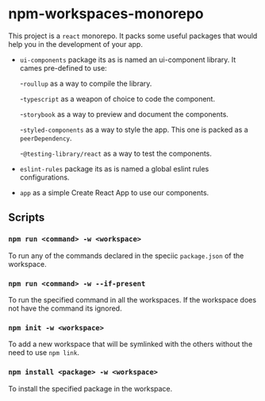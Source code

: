 # npm-workspaces-monorepo

This project is a `react` monorepo. It packs some useful packages that would help you in the development of your app.

- `ui-components` package its as is named an ui-component library. It cames pre-defined to use:

  -`roullup` as a way to compile the library.

  -`typescript` as a weapon of choice to code the component.

  -`storybook` as a way to preview and document the components.

  -`styled-components` as a way to style the app. This one is packed as a `peerDependency`.

  -`@testing-library/react` as a way to test the components.

- `eslint-rules` package its as is named a global eslint rules configurations.

- `app` as a simple Create React App to use our components.

## Scripts

### `npm run <command> -w <workspace>`

To run any of the commands declared in the speciic `package.json` of the workspace.

### `npm run <command> -w --if-present`

To run the specified command in all the workspaces. If the workspace does not have the command its ignored.

### `npm init -w <workspace>`

To add a new workspace that will be symlinked with the others without the need to use `npm link`.

### `npm install <package> -w <workspace>`

To install the specified package in the workspace.
